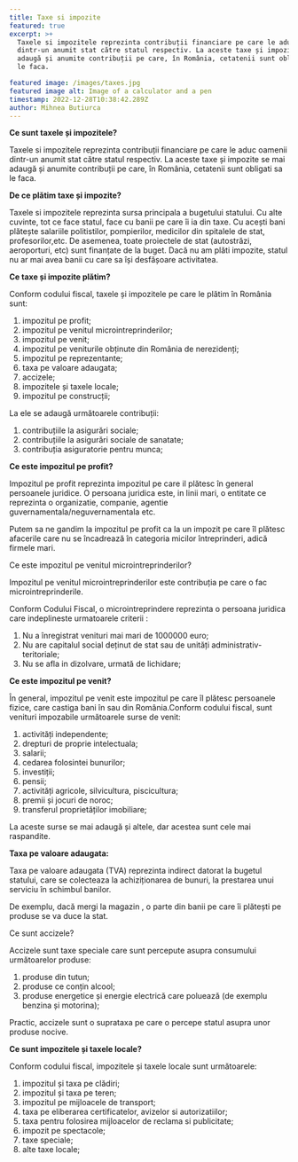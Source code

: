 ```yaml
---
title: Taxe si impozite
featured: true
excerpt: >+
  Taxele si impozitele reprezinta contribuții financiare pe care le aduc oamenii
  dintr-un anumit stat către statul respectiv. La aceste taxe și impozite se mai
  adaugă și anumite contribuții pe care, în România, cetatenii sunt obligati sa
  le faca.

featured image: /images/taxes.jpg
featured image alt: Image of a calculator and a pen
timestamp: 2022-12-28T10:38:42.289Z
author: Mihnea Butiurca
---
```



**Ce sunt taxele și impozitele?**

Taxele si impozitele reprezinta contribuții financiare pe care le aduc oamenii dintr-un anumit stat către statul respectiv. La aceste taxe și impozite se mai adaugă și anumite contribuții pe care, în România, cetatenii sunt obligati sa le faca.



**De ce plătim taxe și impozite?**



Taxele si impozitele reprezinta sursa principala a bugetului statului. Cu alte cuvinte, tot ce face statul, face cu banii pe care îi ia din taxe. Cu acești bani plătește salariile politistilor, pompierilor, medicilor din spitalele de stat, profesorilor,etc. De asemenea, toate proiectele de stat (autostrăzi, aeroporturi, etc) sunt finanțate de la buget. Dacă nu am plăti impozite, statul nu ar mai avea banii cu care sa își desfășoare activitatea.



**Ce taxe și impozite plătim?**

Conform codului fiscal, taxele și impozitele pe care le plătim în România sunt:

1. impozitul pe profit;
2. impozitul pe venitul microintreprinderilor;
3. impozitul pe venit;
4. impozitul pe veniturile obținute din România de nerezidenți;
5. impozitul pe reprezentante;
6. taxa pe valoare adaugata;
7. accizele;
8. impozitele și taxele locale;
9. impozitul pe construcții;

La ele se adaugă următoarele contribuții:

1. contribuțiile la asigurări sociale;
2. contribuțiile la asigurări sociale de sanatate;
3. contribuția asiguratorie pentru munca;



**Ce este impozitul pe profit?**

Impozitul pe profit reprezinta impozitul pe care il plătesc în general persoanele juridice. O persoana juridica este, in linii mari, o entitate ce reprezinta o organizatie, companie, agentie guvernamentala/neguvernamentala etc.

Putem sa ne gandim la impozitul pe profit ca la un impozit pe care îl plătesc afacerile care nu se încadrează în categoria micilor întreprinderi, adică firmele mari.



Ce este impozitul pe venitul microintreprinderilor?



Impozitul pe venitul microintreprinderilor este contribuția pe care o fac microintreprinderile.

Conform Codului Fiscal, o microintreprindere reprezinta o persoana juridica care indeplineste urmatoarele criterii :

1. Nu a înregistrat venituri mai mari de 1000000 euro;
2. Nu are capitalul social deținut de stat sau de unități administrativ-teritoriale;
3. Nu se afla in dizolvare, urmată de lichidare;



**Ce este impozitul pe venit?**



În general, impozitul pe venit este impozitul pe care îl plătesc persoanele fizice, care castiga bani în sau din România.Conform codului fiscal, sunt venituri impozabile următoarele surse de venit:

1. activități independente;
2. drepturi de proprie intelectuala;
3. salarii;
4. cedarea folosintei bunurilor;
5. investiții;
6. pensii;
7. activități agricole, silvicultura, piscicultura;
8. premii și jocuri de noroc;
9. transferul proprietăților imobiliare;



La aceste surse se mai adaugă și altele, dar acestea sunt cele mai raspandite.



**Taxa pe valoare adaugata:**



Taxa pe valoare adaugata (TVA) reprezinta indirect datorat la bugetul statului, care se colecteaza la achiziționarea de bunuri, la prestarea unui serviciu în schimbul banilor. 

De exemplu, dacă mergi la magazin , o parte din banii pe care îi plătești pe produse se va duce la stat.



Ce sunt accizele?



Accizele sunt taxe speciale care sunt percepute asupra consumului următoarelor produse:



1. produse din tutun;
2. produse ce conțin alcool;
3. produse energetice și energie electrică care poluează (de exemplu benzina și motorina);

Practic, accizele sunt o suprataxa pe care o percepe statul asupra unor produse nocive.



**Ce sunt impozitele și taxele locale?**



Conform codului fiscal, impozitele și taxele locale sunt următoarele:

1. impozitul și taxa pe clădiri;
2. impozitul și taxa pe teren;
3. impozitul pe mijloacele de transport;
4. taxa pe eliberarea certificatelor, avizelor si autorizatiilor;
5. taxa pentru folosirea mijloacelor de reclama si publicitate;
6. impozit pe spectacole;
7. taxe speciale;
8. alte taxe locale;